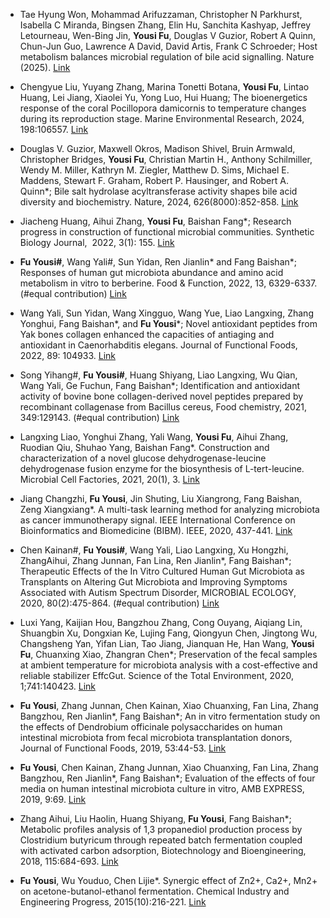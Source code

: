 * Tae Hyung Won, Mohammad Arifuzzaman, Christopher N Parkhurst, Isabella C Miranda, Bingsen Zhang, Elin Hu, Sanchita Kashyap, Jeffrey Letourneau, Wen-Bing Jin, **Yousi Fu**, Douglas V Guzior, Robert A Quinn, Chun-Jun Guo, Lawrence A David, David Artis, Frank C Schroeder; Host metabolism balances microbial regulation of bile acid signalling. Nature (2025). [Link](https://www.nature.com/articles/s41586-024-08379-9)

* Chengyue Liu, Yuyang Zhang, Marina Tonetti Botana, **Yousi Fu**, Lintao Huang, Lei Jiang, Xiaolei Yu, Yong Luo, Hui Huang; The bioenergetics response of the coral Pocillopora damicornis to temperature changes during its reproduction stage. Marine Environmental Research, 2024, 198:106557. [Link](https://doi.org/10.1016/j.marenvres.2024.106557)

* Douglas V. Guzior, Maxwell Okros, Madison Shivel, Bruin Armwald, Christopher Bridges, **Yousi Fu**, Christian Martin H., Anthony Schilmiller, Wendy M. Miller, Kathryn M. Ziegler, Matthew D. Sims, Michael E. Maddens, Stewart F. Graham, Robert P. Hausinger, and Robert A. Quinn*; Bile salt hydrolase acyltransferase activity shapes bile acid diversity and biochemistry. Nature, 2024, 626(8000):852-858. [Link](https://www.nature.com/articles/s41586-024-07017-8)

* Jiacheng Huang, Aihui Zhang, **Yousi Fu**, Baishan Fang*; Research progress in construction of functional microbial communities. Synthetic Biology Journal,  2022, 3(1): 155. [Link](https://doi.org/10.12211/2096-8280.2021-074)

* **Fu Yousi#**, Wang Yali#, Sun Yidan, Ren Jianlin* and Fang Baishan*; Responses of human gut microbiota abundance and amino acid metabolism in vitro to berberine. Food & Function, 2022, 13, 6329-6337. (#equal contribution) [Link](https://doi.org/10.1039/D1FO04003K)

* Wang Yali, Sun Yidan, Wang Xingguo, Wang Yue, Liao Langxing, Zhang Yonghui, Fang Baishan*, and **Fu Yousi***; Novel antioxidant peptides from Yak bones collagen enhanced the capacities of antiaging and antioxidant in Caenorhabditis elegans. Journal of Functional Foods, 2022, 89: 104933. [Link](https://doi.org/10.1016/j.jff.2022.104933)

* Song Yihang#, **Fu Yousi#**, Huang Shiyang, Liao Langxing, Wu Qian, Wang Yali, Ge Fuchun, Fang Baishan*; Identification and antioxidant activity of bovine bone collagen-derived novel peptides prepared by recombinant collagenase from Bacillus cereus, Food chemistry, 2021, 349:129143. (#equal contribution) [Link](https://doi.org/10.1016/j.foodchem.2021.129143)

* Langxing Liao, Yonghui Zhang, Yali Wang, **Yousi Fu**, Aihui Zhang, Ruodian Qiu, Shuhao Yang, Baishan Fang*. Construction and characterization of a novel glucose dehydrogenase-leucine dehydrogenase fusion enzyme for the biosynthesis of L-tert-leucine. Microbial Cell Factories, 2021, 20(1), 3. [Link](https://link.springer.com/article/10.1186/s12934-020-01501-2)&#x20;

* Jiang Changzhi, **Fu Yousi**, Jin Shuting, Liu Xiangrong, Fang Baishan, Zeng Xiangxiang*. A multi-task learning method for analyzing microbiota as cancer immunotherapy signal. IEEE International Conference on Bioinformatics and Biomedicine (BIBM). IEEE, 2020, 437-441. [Link](https://ieeexplore.ieee.org/abstract/document/9313509)

* Chen Kainan#, **Fu Yousi#**, Wang Yali, Liao Langxing, Xu Hongzhi, ZhangAihui, Zhang Junnan, Fan Lina, Ren Jianlin*, Fang Baishan*; Therapeutic Effects of the In Vitro Cultured Human Gut Microbiota as Transplants on Altering Gut Microbiota and Improving Symptoms Associated with Autism Spectrum Disorder, MICROBIAL ECOLOGY, 2020, 80(2):475-864. (#equal contribution) [Link](https://link.springer.com/article/10.1007/s00248-020-01494-w)

* Luxi Yang, Kaijian Hou, Bangzhou Zhang, Cong Ouyang, Aiqiang Lin, Shuangbin Xu, Dongxian Ke, Lujing Fang, Qiongyun Chen, Jingtong Wu, Changsheng Yan, Yifan Lian, Tao Jiang, Jianquan He, Han Wang, **Yousi Fu**, Chuanxing Xiao, Zhangran Chen*; Preservation of the fecal samples at ambient temperature for microbiota analysis with a cost-effective and reliable stabilizer EffcGut. Science of the Total Environment, 2020, 1;741:140423. [Link](https://doi.org/10.1016/j.scitotenv.2020.140423)

* **Fu Yousi**, Zhang Junnan, Chen Kainan, Xiao Chuanxing, Fan Lina, Zhang Bangzhou, Ren Jianlin*, Fang Baishan*; An in vitro fermentation study on the effects of Dendrobium officinale polysaccharides on human intestinal microbiota from fecal microbiota transplantation donors, Journal of Functional Foods, 2019, 53:44-53. [Link](https://doi.org/10.1016/j.jff.2018.12.005)

* **Fu Yousi**, Chen Kainan, Zhang Junnan, Xiao Chuanxing, Fan Lina, Zhang Bangzhou, Ren Jianlin*, Fang Baishan*; Evaluation of the effects of four media on human intestinal microbiota culture in vitro, AMB EXPRESS, 2019, 9:69. [Link](https://link.springer.com/article/10.1186/s13568-019-0790-9)

* Zhang Aihui, Liu Haolin, Huang Shiyang, **Fu Yousi**, Fang Baishan*; Metabolic profiles analysis of 1,3 propanediol production process by Clostridium butyricum through repeated batch fermentation coupled with activated carbon adsorption, Biotechnology and Bioengineering, 2018, 115:684-693. [Link](https://doi.org/10.1002/bit.26488)

* **Fu Yousi**, Wu Youduo, Chen Lijie*. Synergic effect of Zn2+, Ca2+, Mn2+ on acetone-butanol-ethanol fermentation. Chemical Industry and Engineering Progress, 2015(10):216-221. [Link](10.16085/j.issn.1000-6613.2015.10.031)

